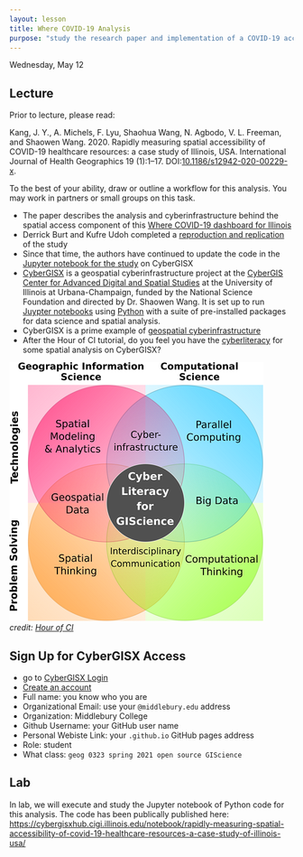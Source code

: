 ```yaml
---
layout: lesson
title: Where COVID-19 Analysis
purpose: "study the research paper and implementation of a COVID-19 accessibility analysis"
---
```


Wednesday, May 12

## Lecture

Prior to lecture, please read:

Kang, J. Y., A. Michels, F. Lyu, Shaohua Wang, N. Agbodo, V. L. Freeman, and Shaowen Wang. 2020. Rapidly measuring spatial accessibility of COVID-19 healthcare resources: a case study of Illinois, USA. International Journal of Health Geographics 19 (1):1–17. DOI:[10.1186/s12942-020-00229-x](https://doi.org/10.1186/s12942-020-00229-x).

To the best of your ability, draw or outline a workflow for this analysis. You may work in partners or small groups on this task.

- The paper describes the analysis and cyberinfrastructure behind the spatial access component of this [Where COVID-19 dashboard for Illinois](https://wherecovid19.cigi.illinois.edu/spatialAccess.html)
- Derrick Burt and Kufre Udoh completed a [reproduction and replication](https://cybergisxhub.cigi.illinois.edu/blog/middlebury-college-students-reproduce-and-replicate-covid-19-health-care-resource-accessibility-study/) of the study
- Since that time, the authors have continued to update the code in the [Jupyter notebook for the study](https://cybergisxhub.cigi.illinois.edu/notebook/rapidly-measuring-spatial-accessibility-of-covid-19-healthcare-resources-a-case-study-of-illinois-usa/) on CyberGISX
- [CyberGISX](https://cybergisx.cigi.illinois.edu) is a geospatial cyberinfrastructure project at the [CyberGIS Center for Advanced Digital and Spatial Studies](https://cybergis.illinois.edu/) at the University of Illinois at Urbana-Champaign, funded by the National Science Foundation and directed by Dr. Shaowen Wang. It is set up to run [Juypter notebooks](https://jupyter.org/) using [Python](https://www.python.org/) with a suite of pre-installed packages for data science and spatial analysis.
- CyberGISX is a prime example of [geospatial cyberinfrastructure](https://gistbok.ucgis.org/bok-topics/cyberinfrastructure) 
- After the Hour of CI tutorial, do you feel you have the [cyberliteracy](assets/cyberliteracyareas.png) for some spatial analysis on CyberGISX?

![cyber literacy from Hour of CI](assets/cyberliteracyareas.png) <br> *credit: [Hour of CI](https://www.hourofci.org/)*


## Sign Up for CyberGISX Access

- go to [CyberGISX Login](https://cybergisx.cigi.illinois.edu/hub/login)
- [Create an account](https://cybergisxhub.cigi.illinois.edu/registration/)
- Full name: you know who you are
- Organizational Email: use your `@middlebury.edu` address
- Organization: Middlebury College
- Github Username: your GitHub user name
- Personal Webiste Link: your `.github.io` GitHub pages address
- Role: student
- What class: `geog 0323 spring 2021 open source GIScience`


## Lab

In lab, we will execute and study the Jupyter notebook of Python code for this analysis. The code has been publically published here: https://cybergisxhub.cigi.illinois.edu/notebook/rapidly-measuring-spatial-accessibility-of-covid-19-healthcare-resources-a-case-study-of-illinois-usa/


